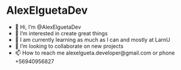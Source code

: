 # AlexElguetaDev
<ul>
<li type="square">👋 Hi, I’m @AlexElguetaDev</li>
<li type="square">👀 I’m interested in create great things</li>
<li type="square">🌱 I am currently learning as much as I can and mostly at LarnU</li>
<li type="square">💞️ I’m looking to collaborate on new projects</li>
<li type="square">📫 How to reach me alexelgueta.developer@gmail.com or phone +56940956827</li>
</ul> 